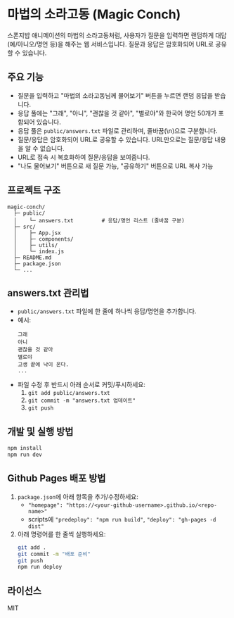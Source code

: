 # 마법의 소라고동 (Magic Conch)

스폰지밥 애니메이션의 마법의 소라고동처럼, 사용자가 질문을 입력하면 랜덤하게 대답(예/아니오/명언 등)을 해주는 웹 서비스입니다. 질문과 응답은 암호화되어 URL로 공유할 수 있습니다.

## 주요 기능
- 질문을 입력하고 "마법의 소라고동님께 물어보기" 버튼을 누르면 랜덤 응답을 받습니다.
- 응답 풀에는 "그래", "아니", "괜찮을 것 같아", "별로야"와 한국어 명언 50개가 포함되어 있습니다.
- 응답 풀은 `public/answers.txt` 파일로 관리하며, 줄바꿈(\n)으로 구분합니다.
- 질문/응답은 암호화되어 URL로 공유할 수 있습니다. URL만으로는 질문/응답 내용을 알 수 없습니다.
- URL로 접속 시 복호화하여 질문/응답을 보여줍니다.
- "나도 물어보기" 버튼으로 새 질문 가능, "공유하기" 버튼으로 URL 복사 가능

## 프로젝트 구조
```
magic-conch/
  ├─ public/
  │    └─ answers.txt         # 응답/명언 리스트 (줄바꿈 구분)
  ├─ src/
  │    ├─ App.jsx
  │    ├─ components/
  │    ├─ utils/
  │    └─ index.js
  ├─ README.md
  ├─ package.json
  └─ ...
```

## answers.txt 관리법
- `public/answers.txt` 파일에 한 줄에 하나씩 응답/명언을 추가합니다.
- 예시:
  ```
  그래
  아니
  괜찮을 것 같아
  별로야
  고생 끝에 낙이 온다.
  ...
  ```
- 파일 수정 후 반드시 아래 순서로 커밋/푸시하세요:
  1. `git add public/answers.txt`
  2. `git commit -m "answers.txt 업데이트"`
  3. `git push`

## 개발 및 실행 방법
```bash
npm install
npm run dev
```

## Github Pages 배포 방법
1. `package.json`에 아래 항목을 추가/수정하세요:
   - `"homepage": "https://<your-github-username>.github.io/<repo-name>"`
   - scripts에 `"predeploy": "npm run build"`, `"deploy": "gh-pages -d dist"`
2. 아래 명령어를 한 줄씩 실행하세요:
   ```bash
   git add .
   git commit -m "배포 준비"
   git push
   npm run deploy
   ```

## 라이선스
MIT

